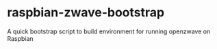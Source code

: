 # raspbian-zwave-bootstrap
A quick bootstrap script to build environment for running openzwave on Raspbian
